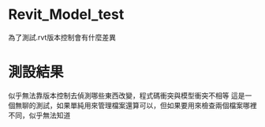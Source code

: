 # Revit_Model_test
為了測試.rvt版本控制會有什麼差異

# 測設結果

似乎無法靠版本控制去偵測哪些東西改變，程式碼衝突與模型衝突不相等
這是一個無聊的測試，如果單純用來管理檔案還算可以，但如果要用來檢查兩個檔案哪裡不同，似乎無法知道
